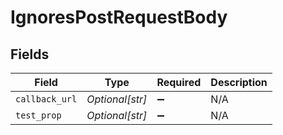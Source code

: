 # IgnoresPostRequestBody


## Fields

| Field              | Type               | Required           | Description        |
| ------------------ | ------------------ | ------------------ | ------------------ |
| `callback_url`     | *Optional[str]*    | :heavy_minus_sign: | N/A                |
| `test_prop`        | *Optional[str]*    | :heavy_minus_sign: | N/A                |